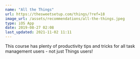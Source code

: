 ```yaml
---
name: "All the Things"
url: https://thesweetsetup.com/things/?ref=18
image_url: /assets/recommendations/all-the-things.jpeg
type: iOS App
date: 2019-08-27 02:08
last_updated: 2021-11-02 11:11
---
```

This course has plenty of productivity tips and tricks for all task management users - not just Things users!